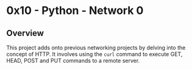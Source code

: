 # 0x10 - Python - Network 0

## Overview

This project adds onto previous networking projects by delving into the concept of HTTP. It involves using the `curl` command to execute GET, HEAD, POST and PUT commands to a remote server.